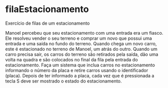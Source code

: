 # filaEstacionamento
Exercício de filas de um estacionamento

Manoel percebeu que seu estacionamento com uma entrada era um fiasco. Ele resolveu vender o seu terreno e comprar um novo que possui uma entrada e uma saída no fundo do terreno. Quando chega um novo carro, este é estacionado no terreno de Manoel, um atrás do outro. Quando um carro precisa sair, os carros do terreno são retirados pela saída, dão uma volta na quadra e são colocados no final da fila pela entrada do estacionamento. Faça um sistema que inclua carros no estacionamento informando o número da placa e retire carros usando o identificador (placa). Depois de ter informado a placa, cada vez que é pressionada a tecla S deve ser mostrado o estado do estacionamento.
